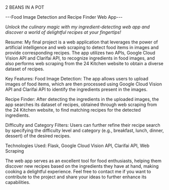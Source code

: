 2 BEANS IN A POT

---Food Image Detection and Recipe Finder Web App---


*Unlock the culinary magic with my ingredient-detecting web app and discover a world of delightful recipes at your fingertips!*



Resume:
My final project is a web application that leverages the power of artificial intelligence and web scraping to detect food items in images and provide corresponding recipes. The app utilizes two APIs, Google Cloud Vision API and Clarifai API, to recognize ingredients in food images, and also performs web scraping from the 24 Kitchen website to obtain a diverse dataset of recipes.



Key Features:
Food Image Detection: The app allows users to upload images of food items, which are then processed using Google Cloud Vision API and Clarifai API to identify the ingredients present in the images.

Recipe Finder: After detecting the ingredients in the uploaded images, the app searches its dataset of recipes, obtained through web scraping from the 24 Kitchen website, to find matching recipes for the detected ingredients.

Difficulty and Category Filters: Users can further refine their recipe search by specifying the difficulty level and category (e.g., breakfast, lunch, dinner, dessert) of the desired recipes.



Technologies Used:
Flask, Google Cloud Vision API, Clarifai API, Web Scraping


The web app serves as an excellent tool for food enthusiasts, helping them discover new recipes based on the ingredients they have at hand, making cooking a delightful experience. Feel free to contact me if you want to contribute to the project and share your ideas to further enhance its capabilities.

